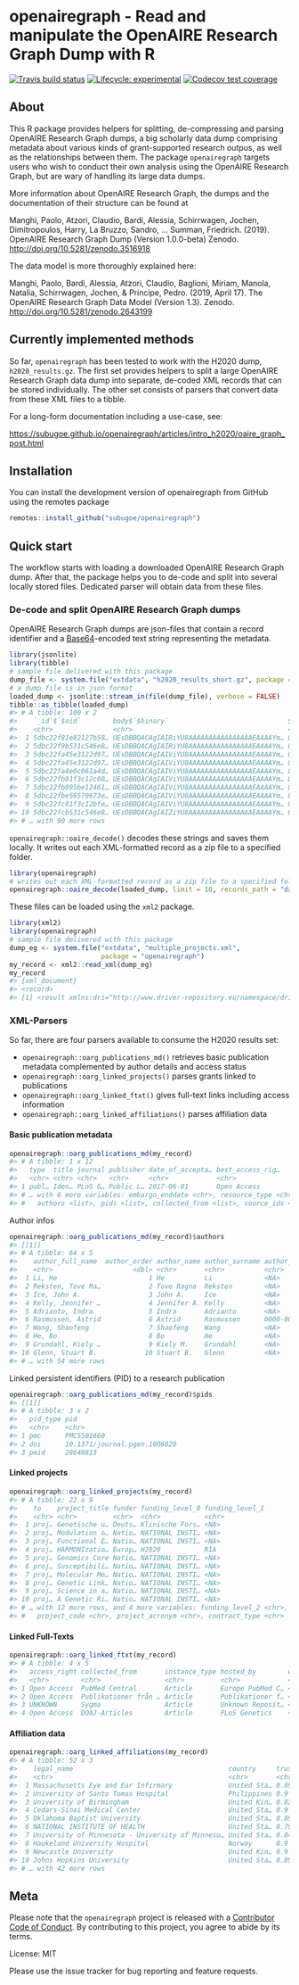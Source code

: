 
<!-- README.md is generated from README.Rmd. Please edit that file -->

# openairegraph - Read and manipulate the OpenAIRE Research Graph Dump with R

<!-- badges: start -->

[![Travis build
status](https://travis-ci.org/subugoe/openairegraph.svg?branch=master)](https://travis-ci.org/subugoe/openairegraph)
[![Lifecycle:
experimental](https://img.shields.io/badge/lifecycle-experimental-orange.svg)](https://www.tidyverse.org/lifecycle/#experimental)
[![Codecov test
coverage](https://codecov.io/gh/subugoe/openairegraph/branch/master/graph/badge.svg)](https://codecov.io/gh/subugoe/openairegraph?branch=master)
<!-- badges: end -->

## About

This R package provides helpers for splitting, de-compressing and
parsing OpenAIRE Research Graph dumps, a big scholarly data dump
comprising metadata about various kinds of grant-supported research
outpus, as well as the relationships between them. The package
`openairegraph` targets users who wish to conduct their own analysis
using the OpenAIRE Research Graph, but are wary of handling its large
data dumps.

More information about OpenAIRE Research Graph, the dumps and the
documentation of their structure can be found at

Manghi, Paolo, Atzori, Claudio, Bardi, Alessia, Schirrwagen, Jochen,
Dimitropoulos, Harry, La Bruzzo, Sandro, … Summan, Friedrich. (2019).
OpenAIRE Research Graph Dump (Version 1.0.0-beta) Zenodo.
<http://doi.org/10.5281/zenodo.3516918>

The data model is more thoroughly explained here:

Manghi, Paolo, Bardi, Alessia, Atzori, Claudio, Baglioni, Miriam,
Manola, Natalia, Schirrwagen, Jochen, & Principe, Pedro. (2019, April
17). The OpenAIRE Research Graph Data Model (Version 1.3). Zenodo.
<http://doi.org/10.5281/zenodo.2643199>

## Currently implemented methods

So far, `openairegraph` has been tested to work with the H2020 dump,
`h2020_results.gz`. The first set provides helpers to split a large
OpenAIRE Research Graph data dump into separate, de-coded XML records
that can be stored individually. The other set consists of parsers that
convert data from these XML files to a tibble.

For a long-form documentation including a use-case, see:

<https://subugoe.github.io/openairegraph/articles/intro_h2020/oaire_graph_post.html>

## Installation

You can install the development version of openairegraph from GitHub
using the remotes package

``` r
remotes::install_github("subugoe/openairegraph")
```

## Quick start

The workflow starts with loading a downloaded OpenAIRE Research Graph
dump. After that, the package helps you to de-code and split into
several locally stored files. Dedicated parser will obtain data from
these files.

### De-code and split OpenAIRE Research Graph dumps

OpenAIRE Research Graph dumps are json-files that contain a record
identifier and a [Base64](https://en.wikipedia.org/wiki/Base64)-encoded
text string representing the metadata.

``` r
library(jsonlite)
library(tibble)
# sample file delivered with this package
dump_file <- system.file("extdata", "h2020_results_short.gz", package = "openairegraph")
# a dump file is in json format
loaded_dump <- jsonlite::stream_in(file(dump_file), verbose = FALSE)
tibble::as_tibble(loaded_dump)
#> # A tibble: 100 x 2
#>    `_id`$`$oid`        body$`$binary`                              $`$type`
#>    <chr>               <chr>                                       <chr>   
#>  1 5dbc22f81e82127b58… UEsDBBQACAgIAIRiYU8AAAAAAAAAAAAAAAAEAAAAYm… 00      
#>  2 5dbc22f9b531c546e8… UEsDBBQACAgIAIRiYU8AAAAAAAAAAAAAAAAEAAAAYm… 00      
#>  3 5dbc22fa45e3122d97… UEsDBBQACAgIAIViYU8AAAAAAAAAAAAAAAAEAAAAYm… 00      
#>  4 5dbc22fa45e3122d97… UEsDBBQACAgIAIViYU8AAAAAAAAAAAAAAAAEAAAAYm… 00      
#>  5 5dbc22fa4e0c061a4d… UEsDBBQACAgIAIViYU8AAAAAAAAAAAAAAAAEAAAAYm… 00      
#>  6 5dbc22fb81f3c12c00… UEsDBBQACAgIAIViYU8AAAAAAAAAAAAAAAAEAAAAYm… 00      
#>  7 5dbc22fb895be12461… UEsDBBQACAgIAIViYU8AAAAAAAAAAAAAAAAEAAAAYm… 00      
#>  8 5dbc22fbe56570673e… UEsDBBQACAgIAIViYU8AAAAAAAAAAAAAAAAEAAAAYm… 00      
#>  9 5dbc22fc81f3c12bfe… UEsDBBQACAgIAIViYU8AAAAAAAAAAAAAAAAEAAAAYm… 00      
#> 10 5dbc22fcb531c546e8… UEsDBBQACAgIAIZiYU8AAAAAAAAAAAAAAAAEAAAAYm… 00      
#> # … with 90 more rows
```

`openairegraph::oaire_decode()` decodes these strings and saves them
locally. It writes out each XML-formatted record as a zip file to a
specified folder.

``` r
library(openairegraph)
# writes out each XML-formatted record as a zip file to a specified folder
openairegraph::oaire_decode(loaded_dump, limit = 10, records_path = "data/")
```

These files can be loaded using the `xml2` package.

``` r
library(xml2)
library(openairegraph)
# sample file delivered with this package
dump_eg <- system.file("extdata", "multiple_projects.xml", 
                       package = "openairegraph")
my_record <- xml2::read_xml(dump_eg)
my_record
#> {xml_document}
#> <record>
#> [1] <result xmlns:dri="http://www.driver-repository.eu/namespace/dri" xm ...
```

### XML-Parsers

So far, there are four parsers available to consume the H2020 results
set:

  - `openairegraph::oarg_publications_md()` retrieves basic publication
    metadata complemented by author details and access status
  - `openairegraph::oarg_linked_projects()` parses grants linked to
    publications
  - `openairegraph::oarg_linked_ftxt()` gives full-text links including
    access information
  - `openairegraph::oarg_linked_affiliations()` parses affiliation data

#### Basic publication metadata

``` r
openairegraph::oarg_publications_md(my_record)
#> # A tibble: 1 x 12
#>   type  title journal publisher date_of_accepta… best_access_rig…
#>   <chr> <chr> <chr>   <chr>     <chr>            <chr>           
#> 1 publ… Iden… PLoS G… Public L… 2017-06-01       Open Access     
#> # … with 6 more variables: embargo_enddate <chr>, resource_type <chr>,
#> #   authors <list>, pids <list>, collected_from <list>, source_ids <list>
```

Author infos

``` r
openairegraph::oarg_publications_md(my_record)$authors
#> [[1]]
#> # A tibble: 64 x 5
#>    author_full_name  author_order author_name author_surname author_orcid  
#>    <chr>                    <dbl> <chr>       <chr>          <chr>         
#>  1 Li, He                       1 He          Li             <NA>          
#>  2 Reksten, Tove Ra…            2 Tove Ragna  Reksten        <NA>          
#>  3 Ice, John A.                 3 John A.     Ice            <NA>          
#>  4 Kelly, Jennifer …            4 Jennifer A. Kelly          <NA>          
#>  5 Adrianto, Indra              5 Indra       Adrianto       <NA>          
#>  6 Rasmussen, Astrid            6 Astrid      Rasmussen      0000-0001-774…
#>  7 Wang, Shaofeng               7 Shaofeng    Wang           <NA>          
#>  8 He, Bo                       8 Bo          He             <NA>          
#>  9 Grundahl, Kiely …            9 Kiely M.    Grundahl       <NA>          
#> 10 Glenn, Stuart B.            10 Stuart B.   Glenn          <NA>          
#> # … with 54 more rows
```

Linked persistent identifiers (PID) to a research publication

``` r
openairegraph::oarg_publications_md(my_record)$pids
#> [[1]]
#> # A tibble: 3 x 2
#>   pid_type pid                         
#>   <chr>    <chr>                       
#> 1 pmc      PMC5501660                  
#> 2 doi      10.1371/journal.pgen.1006820
#> 3 pmid     28640813
```

#### Linked projects

``` r
openairegraph::oarg_linked_projects(my_record)
#> # A tibble: 22 x 9
#>    to    project_title funder funding_level_0 funding_level_1
#>    <chr> <chr>         <chr>  <chr>           <chr>          
#>  1 proj… Genetische u… Deuts… Klinische Fors… <NA>           
#>  2 proj… Modulation o… Natio… NATIONAL INSTI… <NA>           
#>  3 proj… Functional E… Natio… NATIONAL INSTI… <NA>           
#>  4 proj… HARMONIzatio… Europ… H2020           RIA            
#>  5 proj… Genomics Core Natio… NATIONAL INSTI… <NA>           
#>  6 proj… Susceptibili… Natio… NATIONAL INSTI… <NA>           
#>  7 proj… Molecular Me… Natio… NATIONAL INSTI… <NA>           
#>  8 proj… Genetic Link… Natio… NATIONAL INSTI… <NA>           
#>  9 proj… Science in a… Natio… NATIONAL INSTI… <NA>           
#> 10 proj… A Genetic Ri… Natio… NATIONAL INSTI… <NA>           
#> # … with 12 more rows, and 4 more variables: funding_level_2 <chr>,
#> #   project_code <chr>, project_acronym <chr>, contract_type <chr>
```

#### Linked Full-Texts

``` r
openairegraph::oarg_linked_ftxt(my_record)
#> # A tibble: 4 x 5
#>   access_right collected_from       instance_type hosted_by        web_urls
#>   <chr>        <chr>                <chr>         <chr>            <list>  
#> 1 Open Access  PubMed Central       Article       Europe PubMed C… <chr [1…
#> 2 Open Access  Publikationer från … Article       Publikationer f… <chr [1…
#> 3 UNKNOWN      Sygma                Article       Unknown Reposit… <chr [1…
#> 4 Open Access  DOAJ-Articles        Article       PLoS Genetics    <chr [3…
```

#### Affiliation data

``` r
openairegraph::oarg_linked_affiliations(my_record)
#> # A tibble: 52 x 3
#>    legal_name                                       country     trust_score
#>    <chr>                                            <chr>       <chr>      
#>  1 Massachusetts Eye and Ear Infirmary              United Sta… 0.8996     
#>  2 University of Santo Tomas Hospital               Philippines 0.9        
#>  3 University of Birmingham                         United Kin… 0.8244     
#>  4 Cedars-Sinai Medical Center                      United Sta… 0.9        
#>  5 Oklahoma Baptist University                      United Sta… 0.8998     
#>  6 NATIONAL INSTITUTE OF HEALTH                     United Sta… 0.7938     
#>  7 University of Minnesota - University of Minneso… United Sta… 0.8433     
#>  8 Haukeland University Hospital                    Norway      0.9        
#>  9 Newcastle University                             United Kin… 0.9        
#> 10 Johns Hopkins University                         United Sta… 0.8998     
#> # … with 42 more rows
```

## Meta

Please note that the `openairegraph` project is released with a
[Contributor Code of Conduct](CODE_OF_CONDUCT.md). By contributing to
this project, you agree to abide by its terms.

License: MIT

Please use the issue tracker for bug reporting and feature requests.

